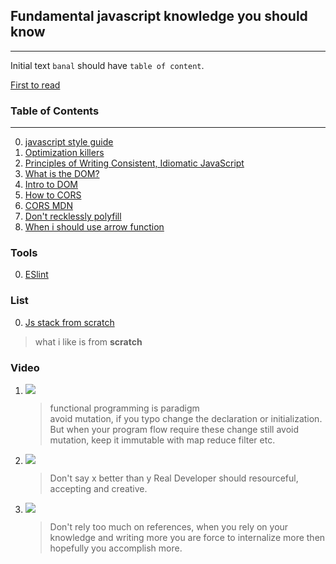 ## Fundamental javascript knowledge you should know
---
Initial text
`banal` should have `table of content`.

[First to read](https://github.com/benoror/ama/issues/1 "Behonor ama")

### Table of Contents
---
  0. [javascript style guide](https://github.com/airbnb/javascript "Airbnb style guide")
  0. [Optimization killers](https://github.com/petkaantonov/bluebird/wiki/Optimization-killers#3-managing-arguments "github wiki")
  0. [Principles of Writing Consistent, Idiomatic JavaScript](https://github.com/rwaldron/idiomatic.js "idiomatic.js repo")
  0. [What is the DOM?](https://css-tricks.com/dom/ "css-tricks atricle")
  0. [Intro to DOM](https://developer.mozilla.org/en-US/docs/Web/API/Document_Object_Model/Introduction "MDN")
  0. [How to CORS](http://www.eriwen.com/javascript/how-to-cors/)
  0. [CORS MDN](https://developer.mozilla.org/en-US/docs/Web/HTTP/Access_control_CORS)
  0. [Don't recklessly polyfill](http://stackoverflow.com/questions/5072136/javascript-filter-for-objects)
  0. [When i should use arrow function](http://stackoverflow.com/questions/22939130/when-should-i-use-arrow-functions-in-ecmascript-6 "SO question")

### Tools
  0. [ESlint](http://eslint.org "eslint website")


### List
  0. [Js stack from scratch](https://github.com/verekia/js-stack-from-scratch)
  > what i like is from **scratch**



### Video
1.  [![](https://img.youtube.com/vi/e-5obm1G_FY/0.jpg)](https://www.youtube.com/watch?v=e-5obm1G_FY) <br>

	>  functional programming is paradigm  
	>  avoid mutation, if you typo change the declaration or initialization. But when your program flow require these change still avoid mutation, keep it immutable with map reduce filter etc.

1.  [![](https://img.youtube.com/vi/Xt5qpbiqw2g/0.jpg)](https://www.youtube.com/watch?v=Xt5qpbiqw2g)<br>
	>  Don't say x better than y
	>  Real Developer should resourceful, accepting and creative.

1.  [![](https://img.youtube.com/vi/v0TFmdO4ZP0/0.jpg)](https://www.youtube.com/watch?v=v0TFmdO4ZP0)<br>
	>  Don't rely too much on references, when you rely on your knowledge and writing more you are force to internalize more then hopefully you accomplish more.
